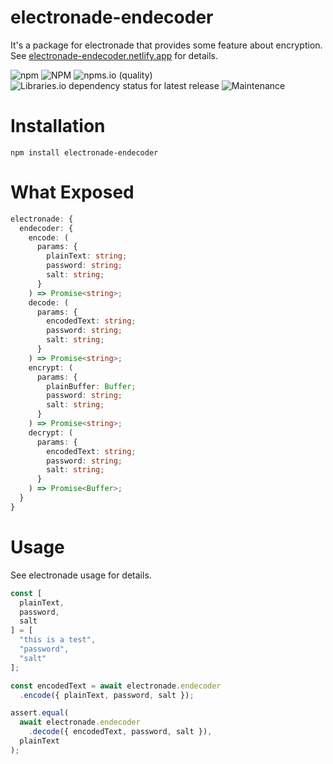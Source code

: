 # electronade-endecoder

It's a package for electronade that provides some feature about encryption.
See [electronade-endecoder.netlify.app](https://electronade-endecoder.netlify.app/) for details.

![npm](https://img.shields.io/npm/v/electronade-endecoder)
![NPM](https://img.shields.io/npm/l/electronade-endecoder)
![npms.io (quality)](https://img.shields.io/npms-io/quality-score/electronade-endecoder)
![Libraries.io dependency status for latest release](https://img.shields.io/librariesio/release/npm/electronade-endecoder)
![Maintenance](https://img.shields.io/maintenance/yes/2022)


# Installation
``` shell
npm install electronade-endecoder
```

# What Exposed
``` typescript
electronade: {
  endecoder: {
    encode: (
      params: {
        plainText: string;
        password: string;
        salt: string;
      }
    ) => Promise<string>;
    decode: (
      params: {
        encodedText: string;
        password: string;
        salt: string;
      }
    ) => Promise<string>;
    encrypt: (
      params: {
        plainBuffer: Buffer;
        password: string;
        salt: string;
      }
    ) => Promise<string>;
    decrypt: (
      params: {
        encodedText: string;
        password: string;
        salt: string;
      }
    ) => Promise<Buffer>;
  }
}
```

# Usage
See electronade usage for details.

``` javascript
const [
  plainText,
  password,
  salt
] = [
  "this is a test",
  "password",
  "salt"
];

const encodedText = await electronade.endecoder
  .encode({ plainText, password, salt });

assert.equal(
  await electronade.endecoder
    .decode({ encodedText, password, salt }),
  plainText
);

```

